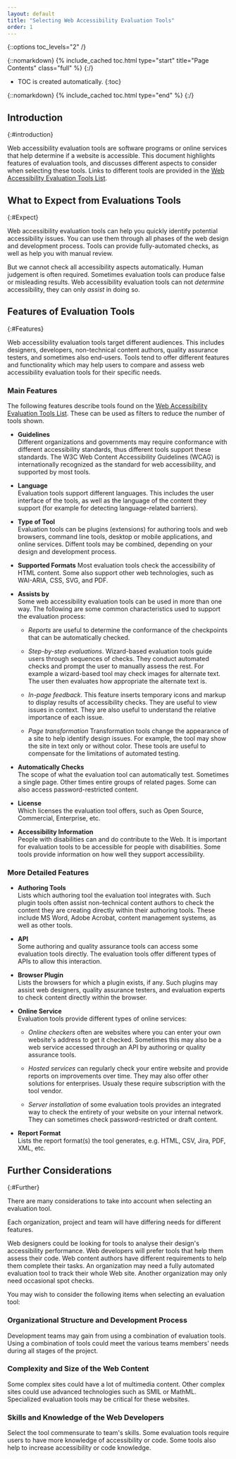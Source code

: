 ```yaml
---
layout: default
title: "Selecting Web Accessibility Evaluation Tools"
order: 1
---
```


{::options toc_levels="2" /}

{::nomarkdown}
{% include_cached toc.html type="start" title="Page Contents" class="full" %}
{:/}

-   TOC is created automatically.
{:toc}

{::nomarkdown}
{% include_cached toc.html type="end" %}
{:/}

## Introduction
{:#introduction}

Web accessibility evaluation tools are software programs or online services that help determine if a website is accessible. This document highlights features of evaluation tools, and discusses different aspects to consider when selecting these tools. Links to different tools are provided in the [Web Accessibility Evaluation Tools List](https://www.w3.org/WAI/ER/tools/).

## What to Expect from Evaluations Tools
{:#Expect}

Web accessibility evaluation tools can help you quickly identify potential accessibility issues. You can use them through all phases of the web design and development process. Tools can provide fully-automated checks, as well as help you with manual review.

But we cannot check all accessibility aspects automatically. Human judgement is often required. Sometimes evaluation tools can produce false or misleading results. Web accessibility evaluation tools can not *determine* accessibility, they can only *assist* in doing so.

## Features of Evaluation Tools
{:#Features}

Web accessibility evaluation tools target different audiences. This includes designers, developers, non-technical content authors, quality assurance testers, and sometimes also end-users. Tools tend to offer different features and functionality which may help users to compare and assess web accessibility evaluation tools for their specific needs.

### Main Features

The following features describe tools found on the [Web Accessibility Evaluation Tools List](https://www.w3.org/WAI/ER/tools/). These can be used as filters to reduce the number of tools shown.

* **Guidelines**  
Different organizations and governments may require conformance with different accessibility standards, thus different tools support these standards. The W3C Web Content Accessibility Guidelines (WCAG) is internationally recognized as the standard for web accessibility, and supported by most tools.

* **Language**  
Evaluation tools support different languages. This includes the user interface of the tools, as well as the language of the content they support (for example for detecting language-related barriers).

* **Type of Tool**  
Evaluation tools can be plugins (extensions) for authoring tools and web browsers, command line tools, desktop or mobile applications, and online services. Diffent tools may be combined, depending on your design and development process.

* **Supported Formats** 
Most evaluation tools check the accessibility of HTML content. Some also support other web technologies, such as WAI-ARIA, CSS, SVG, and PDF.

* **Assists by**  
Some web accessibility evaluation tools can be used in more than one way. The following are some common characteristics used to support the evaluation process:

  * *Reports* are useful to determine the conformance of the checkpoints that can be automatically checked.
  
  * *Step-by-step evaluations*. Wizard-based evaluation tools guide users through sequences of checks. They conduct automated checks and prompt the user to manually assess the rest. For example a wizard-based tool may check images for alternate text. The user then evaluates how appropriate the alternate text is.

  * *In-page feedback*. This feature inserts temporary icons and markup to display results of accessibility checks. They are useful to view issues in context. They are also useful to understand the relative importance of each issue.

  * *Page transformation* Transformation tools change the appearance of a site to help identify design issues. For example, the tool may show the site in text only or without color. These tools are useful to compensate for the limitations of automated testing.

* **Automatically Checks**  
The scope of what the evaluation tool can automatically test. Sometimes a single page. Other times entire groups of related pages. Some can also access password-restricted content.

* **License**  
Which licenses the evaluation tool offers, such as Open Source, Commercial, Enterprise, etc.

* **Accessibility Information**  
People with disabilities can and do contribute to the Web. It is important for evaluation tools to be accessible for people with disabilities. Some tools provide information on how well they support accessibility.

### More Detailed Features

* **Authoring Tools**  
Lists which authoring tool the evaluation tool integrates with. Such plugin tools often assist non-technical content authors to check the content they are creating directly within their authoring tools. These include MS Word, Adobe Acrobat, content management systems, as well as other tools.

* **API**  
Some authoring and quality assurance tools can access some evaluation tools directly. The evaluation tools offer different types of APIs to allow this interaction. 

* **Browser Plugin**  
Lists the browsers for which a plugin exists, if any. Such plugins may assist web designers, quality assurance testers, and evaluation experts to check content directly within the browser.

* **Online Service**  
Evaluation tools provide different types of online services:

  * *Online checkers* often are websites where you can enter your own website's address to get it checked. Sometimes this may also be a web service accessed through an API by authoring or quality assurance tools.
  
  * *Hosted services* can regularly check your entire website and provide reports on improvements over time. They may also offer other solutions for enterprises. Usualy these require subscription with the tool vendor.
  
  * *Server installation* of some evaluation tools provides an integrated way to check the entirety of your website on your internal network. They can sometimes check password-restricted or draft content. 

* **Report Format**  
Lists the report format(s) the tool generates, e.g. HTML, CSV, Jira, PDF, XML, etc. 

## Further Considerations
{:#Further}

There are many considerations to take into account when selecting an evaluation tool.

Each organization, project and team will have differing needs for different features.

Web designers could be looking for tools to analyse their design's accessibility performance. Web developers will prefer tools that help them assess their code. Web content authors have different requirements to help them complete their tasks. An organization may need a fully automated evaluation tool to track their whole Web site. Another organization may only need occasional spot checks.

You may wish to consider the following items when selecting an evaluation tool:

### Organizational Structure and Development Process

Development teams may gain from using a combination of evaluation tools. Using a combination of tools could meet the various teams members' needs during all stages of the project.

### Complexity and Size of the Web Content

Some complex sites could have a lot of multimedia content. Other complex sites could use advanced technologies such as SMIL or MathML. Specialized evaluation tools may be critical for these websites. 

### Skills and Knowledge of the Web Developers

Select the tool commensurate to team's skills. Some evaluation tools require users to have more knowledge of accessibility or code. Some tools also help to increase accessibility or code knowledge.
